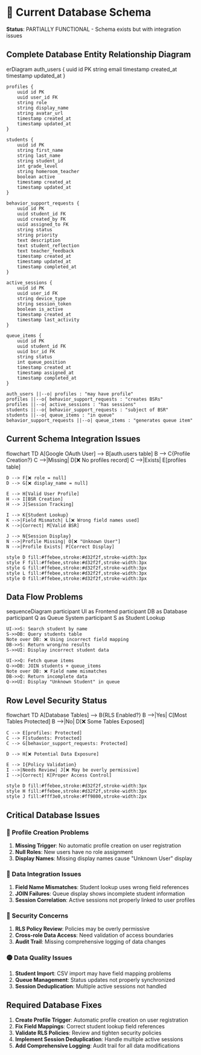 # 🔴 Current Database Schema

**Status**: PARTIALLY FUNCTIONAL - Schema exists but with integration issues

## Complete Database Entity Relationship Diagram

<lov-mermaid>
erDiagram
    auth_users {
        uuid id PK
        string email
        timestamp created_at
        timestamp updated_at
    }
    
    profiles {
        uuid id PK
        uuid user_id FK
        string role
        string display_name
        string avatar_url
        timestamp created_at
        timestamp updated_at
    }
    
    students {
        uuid id PK
        string first_name
        string last_name
        string student_id
        int grade_level
        string homeroom_teacher
        boolean active
        timestamp created_at
        timestamp updated_at
    }
    
    behavior_support_requests {
        uuid id PK
        uuid student_id FK
        uuid created_by FK
        uuid assigned_to FK
        string status
        string priority
        text description
        text student_reflection
        text teacher_feedback
        timestamp created_at
        timestamp updated_at
        timestamp completed_at
    }
    
    active_sessions {
        uuid id PK
        uuid user_id FK
        string device_type
        string session_token
        boolean is_active
        timestamp created_at
        timestamp last_activity
    }
    
    queue_items {
        uuid id PK
        uuid student_id FK
        uuid bsr_id FK
        string status
        int queue_position
        timestamp created_at
        timestamp assigned_at
        timestamp completed_at
    }

    auth_users ||--o| profiles : "may have profile"
    profiles ||--o{ behavior_support_requests : "creates BSRs"
    profiles ||--o{ active_sessions : "has sessions"
    students ||--o{ behavior_support_requests : "subject of BSR"
    students ||--o{ queue_items : "in queue"
    behavior_support_requests ||--o| queue_items : "generates queue item"
</lov-mermaid>

## Current Schema Integration Issues

<lov-mermaid>
flowchart TD
    A[Google OAuth User] --> B[auth.users table]
    B --> C{Profile Creation?}
    C -->|Missing| D[❌ No profiles record]
    C -->|Exists| E[profiles table]
    
    D --> F[❌ role = null]
    D --> G[❌ display_name = null]
    
    E --> H[Valid User Profile]
    H --> I[BSR Creation]
    H --> J[Session Tracking]
    
    I --> K{Student Lookup}
    K -->|Field Mismatch| L[❌ Wrong field names used]
    K -->|Correct| M[Valid BSR]
    
    J --> N{Session Display}
    N -->|Profile Missing| O[❌ "Unknown User"]
    N -->|Profile Exists| P[Correct Display]
    
    style D fill:#ffebee,stroke:#d32f2f,stroke-width:3px
    style F fill:#ffebee,stroke:#d32f2f,stroke-width:3px
    style G fill:#ffebee,stroke:#d32f2f,stroke-width:3px
    style L fill:#ffebee,stroke:#d32f2f,stroke-width:3px
    style O fill:#ffebee,stroke:#d32f2f,stroke-width:3px
</lov-mermaid>

## Data Flow Problems

<lov-mermaid>
sequenceDiagram
    participant UI as Frontend
    participant DB as Database
    participant Q as Queue System
    participant S as Student Lookup

    UI->>S: Search student by name
    S->>DB: Query students table
    Note over DB: ❌ Using incorrect field mapping
    DB->>S: Return wrong/no results
    S->>UI: Display incorrect student data
    
    UI->>Q: Fetch queue items
    Q->>DB: JOIN students + queue_items
    Note over DB: ❌ Field name mismatches
    DB->>Q: Return incomplete data
    Q->>UI: Display "Unknown Student" in queue
</lov-mermaid>

## Row Level Security Status

<lov-mermaid>
flowchart TD
    A[Database Tables] --> B{RLS Enabled?}
    B -->|Yes| C[Most Tables Protected]
    B -->|No| D[❌ Some Tables Exposed]
    
    C --> E[profiles: Protected]
    C --> F[students: Protected]
    C --> G[behavior_support_requests: Protected]
    
    D --> H[❌ Potential Data Exposure]
    
    E --> I{Policy Validation}
    I -->|Needs Review| J[❌ May be overly permissive]
    I -->|Correct| K[Proper Access Control]
    
    style D fill:#ffebee,stroke:#d32f2f,stroke-width:3px
    style H fill:#ffebee,stroke:#d32f2f,stroke-width:3px
    style J fill:#fff3e0,stroke:#ff9800,stroke-width:2px
</lov-mermaid>

## Critical Database Issues

### 🔴 Profile Creation Problems
1. **Missing Trigger**: No automatic profile creation on user registration
2. **Null Roles**: New users have no role assignment
3. **Display Names**: Missing display names cause "Unknown User" display

### 🔴 Data Integration Issues  
1. **Field Name Mismatches**: Student lookup uses wrong field references
2. **JOIN Failures**: Queue display shows incomplete student information
3. **Session Correlation**: Active sessions not properly linked to user profiles

### 🔴 Security Concerns
1. **RLS Policy Review**: Policies may be overly permissive
2. **Cross-role Data Access**: Need validation of access boundaries
3. **Audit Trail**: Missing comprehensive logging of data changes

### 🟡 Data Quality Issues
1. **Student Import**: CSV import may have field mapping problems
2. **Queue Management**: Status updates not properly synchronized
3. **Session Deduplication**: Multiple active sessions not handled

## Required Database Fixes
1. **Create Profile Trigger**: Automatic profile creation on user registration
2. **Fix Field Mappings**: Correct student lookup field references
3. **Validate RLS Policies**: Review and tighten security policies
4. **Implement Session Deduplication**: Handle multiple active sessions
5. **Add Comprehensive Logging**: Audit trail for all data modifications